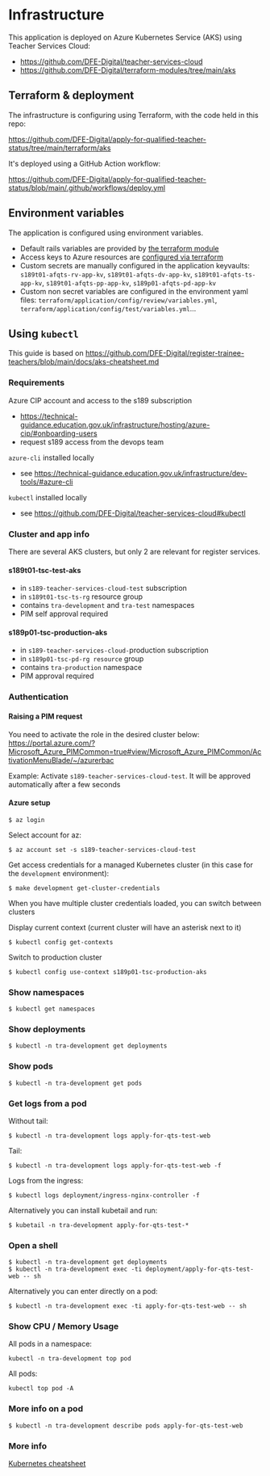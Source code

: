 # Infrastructure

This application is deployed on Azure Kubernetes Service (AKS) using Teacher Services Cloud:

- https://github.com/DFE-Digital/teacher-services-cloud
- https://github.com/DFE-Digital/terraform-modules/tree/main/aks

## Terraform & deployment

The infrastructure is configuring using Terraform, with the code held in this repo:

https://github.com/DFE-Digital/apply-for-qualified-teacher-status/tree/main/terraform/aks

It's deployed using a GitHub Action workflow:

https://github.com/DFE-Digital/apply-for-qualified-teacher-status/blob/main/.github/workflows/deploy.yml

## Environment variables

The application is configured using environment variables.

- Default rails variables are provided by [the terraform module](https://github.com/DFE-Digital/terraform-modules/blob/main/aks/application_configuration/resources.tf#L2)
- Access keys to Azure resources are [configured via terraform](https://github.com/DFE-Digital/apply-for-qualified-teacher-status/blob/5038181f6078a7bb88057b64b4daa11ca8cc216a/terraform/application/application.tf#L28)
- Custom secrets are manually configured in the application keyvaults: `s189t01-afqts-rv-app-kv`, `s189t01-afqts-dv-app-kv`, `s189t01-afqts-ts-app-kv`, `s189t01-afqts-pp-app-kv`, `s189p01-afqts-pd-app-kv`
- Custom non secret variables are configured in the environment yaml files: `terraform/application/config/review/variables.yml`, `terraform/application/config/test/variables.yml`...

## Using `kubectl`

This guide is based on https://github.com/DFE-Digital/register-trainee-teachers/blob/main/docs/aks-cheatsheet.md

### Requirements

Azure CIP account and access to the s189 subscription

- https://technical-guidance.education.gov.uk/infrastructure/hosting/azure-cip/#onboarding-users
- request s189 access from the devops team

`azure-cli` installed locally

- see https://technical-guidance.education.gov.uk/infrastructure/dev-tools/#azure-cli

`kubectl` installed locally

- see https://github.com/DFE-Digital/teacher-services-cloud#kubectl

### Cluster and app info

There are several AKS clusters, but only 2 are relevant for register services.

#### s189t01-tsc-test-aks

- in `s189-teacher-services-cloud-test` subscription
- in `s189t01-tsc-ts-rg` resource group
- contains `tra-development` and `tra-test` namespaces
- PIM self approval required

#### s189p01-tsc-production-aks

- in `s189-teacher-services-cloud-`production subscription
- in `s189p01-tsc-pd-rg resource` group
- contains `tra-production` namespace
- PIM approval required

### Authentication

#### Raising a PIM request

You need to activate the role in the desired cluster below:
https://portal.azure.com/?Microsoft_Azure_PIMCommon=true#view/Microsoft_Azure_PIMCommon/ActivationMenuBlade/~/azurerbac

Example: Activate `s189-teacher-services-cloud-test`. It will be approved automatically after a few seconds

#### Azure setup

```
$ az login
```

Select account for az:

```
$ az account set -s s189-teacher-services-cloud-test
```

Get access credentials for a managed Kubernetes cluster (in this case for the `development` environment):

```
$ make development get-cluster-credentials
```

When you have multiple cluster credentials loaded, you can switch between clusters

Display current context (current cluster will have an asterisk next to it)

```
$ kubectl config get-contexts
```

Switch to production cluster

```
$ kubectl config use-context s189p01-tsc-production-aks
```

### Show namespaces

```
$ kubectl get namespaces
```

### Show deployments

```
$ kubectl -n tra-development get deployments
```

### Show pods

```
$ kubectl -n tra-development get pods
```

### Get logs from a pod

Without tail:

```
$ kubectl -n tra-development logs apply-for-qts-test-web
```

Tail:

```
$ kubectl -n tra-development logs apply-for-qts-test-web -f
```

Logs from the ingress:

```
$ kubectl logs deployment/ingress-nginx-controller -f
```

Alternatively you can install kubetail and run:

```
$ kubetail -n tra-development apply-for-qts-test-*
```

### Open a shell

```
$ kubectl -n tra-development get deployments
$ kubectl -n tra-development exec -ti deployment/apply-for-qts-test-web -- sh
```

Alternatively you can enter directly on a pod:

```
$ kubectl -n tra-development exec -ti apply-for-qts-test-web -- sh
```

### Show CPU / Memory Usage

All pods in a namespace:

```
kubectl -n tra-development top pod
```

All pods:

```
kubectl top pod -A
```

### More info on a pod

```
$ kubectl -n tra-development describe pods apply-for-qts-test-web
```

### More info

[Kubernetes cheatsheet](https://kubernetes.io/docs/reference/kubectl/cheatsheet/)
